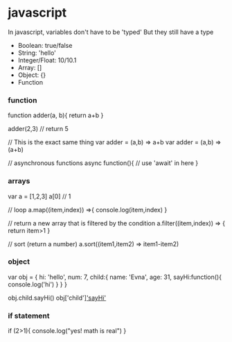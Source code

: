# javascript

In javascript, variables don't have to be 'typed'
But they still have a type

- Boolean: true/false
- String: 'hello'
- Integer/Float: 10/10.1
- Array: []
- Object: {}
- Function


### function

function adder(a, b){
    return a+b
}

adder(2,3) // return 5

// This is the exact same thing
var adder = (a,b) => a+b
var adder = (a,b) => (a+b)

// asynchronous functions
async function(){
    // use 'await' in here
}


### arrays

var a = [1,2,3]
a[0] // 1

// loop
a.map((item,index)) =>{
    console.log(item,index)
}

// return a new array that is filtered by the condition
a.filter((item,index)) => {
    return item>1
}

// sort (return a number)
a.sort((item1,item2) => item1-item2)

### object

var obj = {
    hi: 'hello',
    num: 7,
    child:{
        name: 'Evna',
        age: 31,
        sayHi:function(){
            console.log('hi')
        }
    }
}

obj.child.sayHi()
obj['child']['sayHi']()


### if statement
if (2>1){
    console.log("yes! math is real")
}